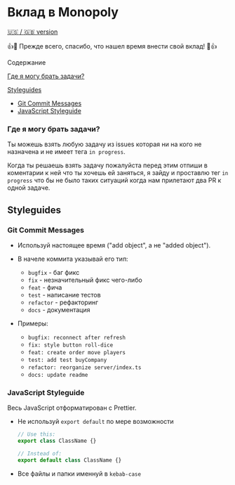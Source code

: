# Вклад в Monopoly

[:us: / :uk: version](./CONTRIBUTING-EN.md)

👍🎉 Прежде всего, спасибо, что нашел время внести свой вклад! 🎉👍

Содержание

[Где я могу брать задачи?](#Где-я-могу-брать-задачи?)

[Styleguides](#Styleguides)

- [Git Commit Messages](#Git-Commit-Messages)
- [JavaScript Styleguide](#JavaScript-Styleguide)

### Где я могу брать задачи?

Ты можешь взять любую задачу из issues которая ни на кого не назначена и не имеет тега `in progress`.

Когда ты решаешь взять задачу пожалуйста перед этим отпиши в коментарии к ней что ты хочешь ей заняться, я зайду и проставлю тег `in progress` что бы не было таких ситуаций когда нам прилетают два PR к одной задаче.

## Styleguides

### Git Commit Messages

- Используй настоящее время ("add object", а не "added object").

- В начеле коммита указывай его тип:

  - `bugfix` - баг фикс
  - `fix` - незначительный фикс чего-либо
  - `feat` - фича
  - `test` - написание тестов
  - `refactor` - рефакторинг
  - `docs` - документация

- Примеры:
  - `bugfix: reconnect after refresh`
  - `fix: style button roll-dice`
  - `feat: create order move players`
  - `test: add test buyCompany`
  - `refactor: reorganize server/index.ts`
  - `docs: update readme`

### JavaScript Styleguide

Весь JavaScript отформатирован с Prettier.

- Не используй `export default` по мере возможности

  ```js
  // Use this:
  export class ClassName {}

  // Instead of:
  export default class ClassName {}
  ```

- Все файлы и папки именнуй в `kebab-case`
